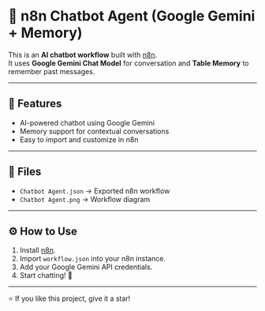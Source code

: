 # 🤖 n8n Chatbot Agent (Google Gemini + Memory)

This is an **AI chatbot workflow** built with [n8n](https://n8n.io/).  
It uses **Google Gemini Chat Model** for conversation and **Table Memory** to remember past messages.

---

## 🚀 Features
- AI-powered chatbot using Google Gemini  
- Memory support for contextual conversations  
- Easy to import and customize in n8n  

---

## 📂 Files
- `Chatbot Agent.json` → Exported n8n workflow  
- `Chatbot Agent.png` → Workflow diagram  

---

## ⚙️ How to Use
1. Install [n8n](https://docs.n8n.io/).  
2. Import `workflow.json` into your n8n instance.  
3. Add your Google Gemini API credentials.  
4. Start chatting! 🎉  

---

⭐ If you like this project, give it a star!
